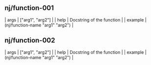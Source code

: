 ## nj/function-001

| args         | ["arg1", "arg2"] |
| help         | Docstring of the function |
| example      | (nj/function-name "arg1" "arg2") |
## nj/function-002

| args         | ["arg1", "arg2"] |
| help         | Docstring of the function |
| example      | (nj/function-name "arg1" "arg2") |
